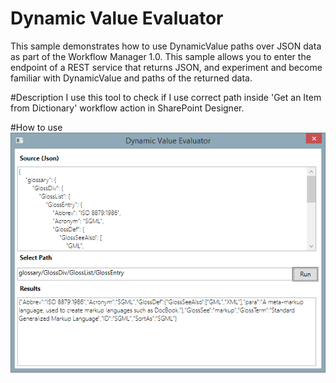 # Dynamic Value Evaluator
This sample demonstrates how to use DynamicValue paths over JSON data as part of the Workflow Manager 1.0.  This sample allows you to enter the endpoint of a REST service that returns JSON, and experiment and become familiar with DynamicValue and paths of the returned data.

#Description
I use this tool to check if I use correct path inside 'Get an Item from Dictionary'  workflow action in SharePoint Designer. 

#How to use
![Example](https://raw.githubusercontent.com/RFlipper/DynamicValueEvaluator/master/Example.png)